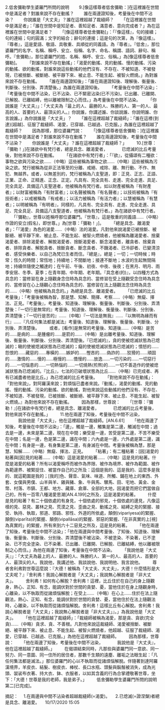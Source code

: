 2.低舍彌勒學生婆羅門所問的說明
　　9.[像這樣尊者低舍彌勒：]在這裡誰在世間中是滿足者？對誰來說不存在動搖？
　　誰在兩邊證知後，考量後在中間不沾染？
　　你說誰是「大丈夫」？誰在這裡超越了裁縫師？
　　「在這裡誰在世間中是滿足者」：「誰在世間中是知足者、善知足者、滿意者、意向完成者？」為在這裡誰在世間中是滿足者？
　　「[像這樣尊者低舍彌勒]」：「『像這樣』，句的接續；句的連結；句的圓滿；文字的結合；辭句的連接；這是句的次第，為『像這樣』。『尊者』，這是愛語、敬語、具敬重、具順從的同義語。為『尊者』。『低舍』，那位婆羅門的名字、名稱、稱呼、安立、俗稱、名字、命名、稱謂、語詞、辭句、稱呼。『舍彌勒』，那位婆羅門的姓、名稱、稱呼、安立、俗稱。」為[像這樣尊者低舍彌勒]。
　　「對誰來說不存在動搖」：「渴愛的動搖、見的動搖、慢的動搖、污染的動搖、欲的動搖，對誰來說這些動搖的他們沒有、不存在、不被知道、不被發現，已被捨斷、被斷絕、被平靜下來、被止息、不能生起、被智火燃燒。」為對誰來說不存在動搖。
　　「誰在兩邊證知後」：「誰在兩邊證知後、理解後、衡量後、判斷後、分別後、弄清楚後。」為誰在兩邊證知後。
　　「考量後在中間不沾染」：「考量後在中間不沾染，已不沾染、已不緊密沾染(已不污染)。已出離、已離開、已解脫、已離結縛，他以離被限制之心而住。」為考量後在中間不沾染。
　　「你說誰是『大丈夫』」：「大丈夫為『最上的人、最勝的人、殊勝的人、第一的人、最高的人、首要的人、最頂尖的人。』你說誰，你講述誰、你談說誰、你說明誰、你言說誰。」為你說誰是「大丈夫」？
　　「誰在這裡超越了裁縫師」：「誰在這裡{到達}[超越]、征服了裁縫師、渴愛，已穿越、已越過、已克服。」為誰在這裡超越了裁縫師？
　　因為那樣，那位婆羅門說：
　　「[像這樣尊者低舍彌勒：]在這裡誰在世間中是滿足者？對誰來說不存在動搖？
　　誰在兩邊證知後，考量後在中間不沾染？
　　你說誰是「大丈夫」？誰在這裡超越了裁縫師？」
　　10.[世尊：「彌勒！」]在諸欲中有梵行者，總是具念、離渴愛者，
　　　已熄滅的比丘考量後，對他來說不存在動搖。
　　「在諸欲中有梵行者」：「『欲』，從攝頌有二種欲：事物之欲與污染之欲……（中略）這些被稱為事物之欲……（中略）這些被稱為污染之欲。梵行被稱為從非正法等至的分離、戒絕、戒除、離、無行動、不作、無犯、無越界。或者，以無差別的，梵行被稱為八支聖道，即：正見、正志、正語、正業、正命、正精進、正念、正定。凡具有、完全具有、走進、完全走進、具足、完全具足、具備這八支聖道者，他被稱為有梵行者。如以財產被稱為『有財產者』；以財富被稱為『有財富者』；以名聲被稱為『有名聲者』；以技術被稱為『有技術者』；以戒被稱為『有戒者』；以活力被稱為『有活力者』；以慧被稱為『有慧者』；以明被稱為『有明者』，同樣的，凡具有、完全具有、走進、完全走進、具足、完全具足、具備這八支聖道者，他被稱為有梵行者。」為在諸欲中有梵行者。
　　「『彌勒』，世尊以姓稱呼那位婆羅門。『世尊』，這是敬重的同義語……（中略）作證的安立(假名)，即世尊。」為[世尊：「彌勒！」]。
　　「總是具念、離渴愛者」：「『渴愛』為色的渴愛……（中略）法的渴愛。凡對他來說渴愛已被捨斷、被斷絕、被平靜下來、被止息、不能生起、被智火燃燒者，他被稱為離渴愛者、捨棄渴愛者、排除渴愛者、解脫渴愛者、捨斷渴愛者、斷念渴愛者，離貪者、捨棄貪者、排除貪者、解脫貪者、捨斷貪者、斷念貪者、不饑渴者、已冷卻者、已變清涼者、感受快樂者、以自己為梵已生者而住。『總是』，總是；一切；一切時候；時常；恆久的時間；常恆地；持續地；不間斷地；接連不斷地；水波的生起無間隔地；持續伴隨使之觸達的；在午前、午後、初夜、中夜、後夜；在黑月、明月、雨季安居、冬季、夏季；在青年期、中年期、老年期。『具念者(的)』，以四種方式為具念的：當修習在身上隨觀身念住時為具念的、當修習在受上隨觀受念住時為具念的、當修習在心上隨觀心念住時為具念的、當修習在法上隨觀法念住時為具念的……（中略）他被稱為具念的。」為總是具念、離渴愛者。
　　「已熄滅的比丘考量後」：「考量後被稱為智，那是慧、知解、簡擇、考察……（中略）無癡、擇法、正見。『考量後』，考量後、知道後、理解後、衡量後、判斷後、分別後、弄清楚後：『一切行是無常的』考量後、知道後、理解後、衡量後、判斷後、分別後、弄清楚後；『一切行是苦的』……（中略）『一切法是無我』……『以無明為緣而有行』……『凡任何集法都是滅法』考量後、知道後、理解後、衡量後、判斷後、分別後、弄清楚後。
　　或者，[看作]是無常的考量後、知道後……（中略）是苦的……是病的……是腫瘤的……是箭的……（中略）是出離考量後、知道後、理解後、衡量後、判斷後、分別後、弄清楚後。『已熄滅的』，貪的使被熄滅狀態為已熄滅的；瞋的使被熄滅狀態為已熄滅的；癡的使被熄滅狀態為已熄滅的；憤怒的……怨恨的……藏惡的……專橫的……嫉妒的……慳吝的……偽詐的……狡猾的……頑固的……激情的……慢的……極慢的……憍慢的……放逸……一切污染的……一切惡行的……一切惱患的……一切熱惱的……一切燒熱(煎熬)的……一切不善造作的使被熄滅狀態為已熄滅的。『比丘』，七法的已破壞狀態為比丘……（中略）已完成者、再有已滅盡者他是比丘。」為已熄滅的比丘考量後。
　　「對他來說不存在動搖」：「對他來說」，對阿羅漢來說；對煩惱已盡者來說。『動搖』，渴愛的動搖、見的動搖、慢的動搖、污染的動搖、欲的動搖，對他來說這些動搖的他們沒有、不存在、不被知道、不被發現，已被捨斷、被斷絕、被平靜下來、被止息、不能生起、被智火燃燒。』為對他來說不存在動搖。
　　因為那樣，世尊說：
　　「[世尊：『彌勒！』]在諸欲中有梵行者，總是具念、離渴愛者，
　　　已熄滅的比丘考量後，對他來說不存在動搖。」
　　11.他在兩邊了知後，考量後在中間不沾染，
　　　我說他是「大丈夫」，他在這裡超越了裁縫師。[AN.6.61]
　　「他在兩邊了知後，考量後在中間不沾染」：「邊」，觸是一邊，觸集是第二邊，觸滅在中間；過去是一邊，未來是第二邊，現在在中間；樂受是一邊，苦受是第二邊，不苦不樂受在中間；名是一邊，色是第二邊，識在中間；六內處是一邊，六外處是第二邊，識在中間；有身是一邊，有身集是第二邊，有身滅在中間。考量後被稱為慧，那是慧、知解……（中略）無癡、擇法、正見。
　　「粘著」：有二種粘著：[因]渴愛的粘著與[因]見的粘著……（中略）這是渴愛的粘著……（中略）這是見的粘著。什麼是渴愛的粘著？所有以渴愛稱呼而被作為界限、被作為境界、被作為範圍、被作為範邊界、被緊捉住、被當作自己的之所及：這個是我的、這是我的、這麼多是我的、就這範圍是我的；[我的]色、聲音、氣味、味道、所觸、鋪在地上的東西、外套、女僕與男僕、山羊與羊、雞與豬、象、牛與馬、騾馬、田、宅地、黃金、金幣、村落、市鎮、王都、地方、藏庫、倉庫、全部的大地，因渴愛而把它們當做自己的，所有一百零八種渴愛思潮[AN.4.199]之所及，這是渴愛的粘著。
　　什麼是見的粘著？有二十個依處的有身見，十個依處的邪見，十個依處的邊見，凡像這樣的見、惡見、叢林之見、荒漠之見、歪曲之見、動搖之見、結縛之見的緊握、接受、執持、執取，邪道、邪路、邪性、外道的所依處，顛倒(vipariyesa)的緊握、顛倒(viparīta)的緊握、顛倒(vipallāsa)的緊握、邪惡的緊握、「在非真實的上[視]為真實的」的緊握，所有來到六十二惡見之所及，這是見的粘著。
　　「他在兩邊了知後，考量後在中間不沾染」：「他在兩邊與中間考量後、了知後、知道後、理解後、衡量後、判斷後、分別後、弄清楚後不被沾染、不被塗染、不染著，已不塗染、已不完全塗染、已不染著、已出離、已離開、已解脫、已離結縛，他以離被限制之心而住。」為他在兩邊了知後，考量後在中間不沾染。
　　「我說他是『大丈夫』」：「大丈夫為最上的人、最勝的人、殊勝的人、第一的人、最高的人、首要的人、最頂尖的人。我說他，我講述他、我談說他、我說明他、我言說他。
　　尊者舍利弗對世尊這麼說：『大德！被稱為「大丈夫、大丈夫」，大德！什麼情形是大丈夫呢？』『舍利弗！我說心解脫者是「大丈夫」；我說無心解脫者是「非大丈夫」。
　　舍利弗！如何有心解脫？舍利弗！這裡，比丘住於在自己的身上隨觀身，熱心、正知、有念，能調伏對於世間的貪婪、憂，當他住於在身上隨觀身時，心離染，以不執取而從諸煩惱解脫；在受上……（中略）在心上……住於在法上隨觀法，熱心、正知、有念，能調伏對於世間的貪婪、憂，當他住於在法上隨觀法時，心離染，以不執取而從諸煩惱解脫。舍利弗！這樣比丘有心解脫。舍利弗！我說心解脫者是「大丈夫」；我說無心解脫者是「非大丈夫」』。」為我說他是「大丈夫」。
　　「他在這裡超越了裁縫師」：「裁縫師被稱為渴愛，那是貪、貪欲(完全貪)……（中略）貪求、貪、不善根。凡對他來說這裁縫師、渴愛被捨斷、被斷絕、被平靜下來、被止息、不能生起、被智火燃燒者，他超越、征服了裁縫師、渴愛，已穿越、已越過、已克服。」為他在這裡超越了裁縫師。
　　因為那樣，世尊說：
　　「他在兩邊了知後，考量後在中間不沾染，
　　　我說他是『大丈夫』，他在這裡超越了裁縫師。」
　　在偈頌結束同時，凡那些與婆羅門同一意欲、同一努力、同一意圖、同一住所的居住者，那數千生類的遠塵、離垢之法眼生起：「凡任何集法都是滅法。」那位婆羅門的心以不執取而從諸煩惱解脫。伴隨著到達阿羅漢境界，羊皮衣、結髮、樹皮衣、棒杖、長口水瓶、頭髮與鬍鬚被消失，成為光頭、袈裟布衣著、持大衣、鉢、衣服者，以如其含義的行為合掌禮敬著世尊，坐下：「大德！世尊是我的老師，我是弟子。」
　　低舍彌勒學生婆羅門所問的說明第二[已完成]。


摘記：
　1.在兩邊與中間不沾染者超越裁縫師(=渴愛)。
　2.已熄滅(=證涅槃)者總是具念、離渴愛。
　10/17/2020 15:05
